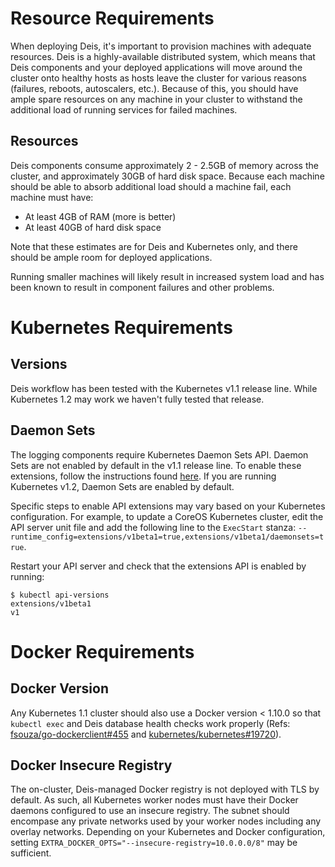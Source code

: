 # Resource Requirements

When deploying Deis, it's important to provision machines with adequate resources. Deis is a highly-available distributed system, which means that Deis components and your deployed applications will move around the cluster onto healthy hosts as hosts leave the cluster for various reasons (failures, reboots, autoscalers, etc.). Because of this, you should have ample spare resources on any machine in your cluster to withstand the additional load of running services for failed machines.

## Resources

Deis components consume approximately 2 - 2.5GB of memory across the cluster, and approximately 30GB of hard disk space. Because each machine should be able to absorb additional load should a machine fail, each machine must have:

* At least 4GB of RAM (more is better)
* At least 40GB of hard disk space

Note that these estimates are for Deis and Kubernetes only, and there should be ample room for deployed applications.

Running smaller machines will likely result in increased system load and has been known to result in component failures and other problems.


# Kubernetes Requirements

## Versions

Deis workflow has been tested with the Kubernetes v1.1 release line. While Kubernetes 1.2 may work we haven't fully tested that release.

## Daemon Sets

The logging components require Kubernetes Daemon Sets API. Daemon Sets are not enabled by default in the v1.1 release line. To enable these extensions, follow the instructions found [here](http://kubernetes.io/v1.1/docs/api.html#enabling-resources-in-the-extensions-group). If you are running Kubernetes v1.2, Daemon Sets are enabled by default.

Specific steps to enable API extensions may vary based on your Kubernetes configuration. For example, to update a CoreOS Kubernetes cluster, edit the API server unit file and add the following line to the `ExecStart` stanza: `--runtime_config=extensions/v1beta1=true,extensions/v1beta1/daemonsets=true`.

Restart your API server and check that the extensions API is enabled by running:

```
$ kubectl api-versions
extensions/v1beta1
v1
```

# Docker Requirements

## Docker Version

Any Kubernetes 1.1 cluster should also use a Docker version < 1.10.0 so that `kubectl exec` and Deis database health checks work properly (Refs: [fsouza/go-dockerclient#455](https://github.com/fsouza/go-dockerclient/issues/455) and [kubernetes/kubernetes#19720](https://github.com/kubernetes/kubernetes/issues/19720)).

## Docker Insecure Registry

The on-cluster, Deis-managed Docker registry is not deployed with TLS by default. As such, all Kubernetes worker nodes must have their Docker daemons configured to use an insecure registry. The subnet should encompase any private networks used by your worker nodes including any overlay networks. Depending on your Kubernetes and Docker configuration, setting `EXTRA_DOCKER_OPTS="--insecure-registry=10.0.0.0/8"` may be sufficient.
